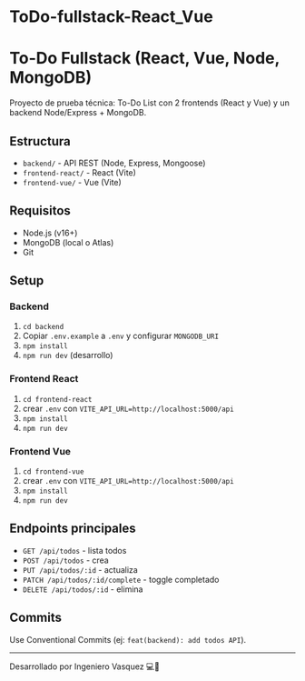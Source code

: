# ToDo-fullstack-React_Vue

# To-Do Fullstack (React, Vue, Node, MongoDB)

Proyecto de prueba técnica: To-Do List con 2 frontends (React y Vue) y un backend Node/Express + MongoDB.

## Estructura
- `backend/` - API REST (Node, Express, Mongoose)
- `frontend-react/` - React (Vite)
- `frontend-vue/` - Vue (Vite)

## Requisitos
- Node.js (v16+)
- MongoDB (local o Atlas)
- Git

## Setup

### Backend
1. `cd backend`
2. Copiar `.env.example` a `.env` y configurar `MONGODB_URI`
3. `npm install`
4. `npm run dev` (desarrollo)

### Frontend React
1. `cd frontend-react`
2. crear `.env` con `VITE_API_URL=http://localhost:5000/api`
3. `npm install`
4. `npm run dev`

### Frontend Vue
1. `cd frontend-vue`
2. crear `.env` con `VITE_API_URL=http://localhost:5000/api`
3. `npm install`
4. `npm run dev`

## Endpoints principales
- `GET /api/todos` - lista todos
- `POST /api/todos` - crea
- `PUT /api/todos/:id` - actualiza
- `PATCH /api/todos/:id/complete` - toggle completado
- `DELETE /api/todos/:id` - elimina

## Commits
Use Conventional Commits (ej: `feat(backend): add todos API`).



---

Desarrollado por Ingeniero Vasquez 💻🚀
